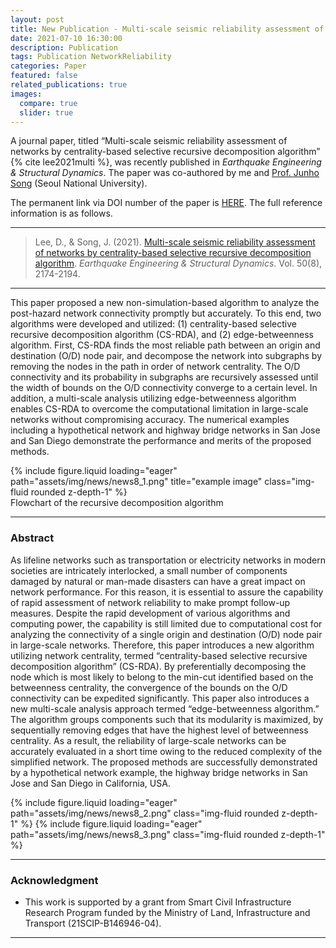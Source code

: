 ```yaml
---
layout: post
title: New Publication - Multi-scale seismic reliability assessment of networks by centrality-based selective recursive decomposition algorithm
date: 2021-07-10 16:30:00
description: Publication
tags: Publication NetworkReliability
categories: Paper
featured: false
related_publications: true
images:
  compare: true
  slider: true
---
```


A journal paper, titled “Multi-scale seismic reliability assessment of networks by centrality-based selective recursive decomposition algorithm” {% cite lee2021multi %}, was recently published in _Earthquake Engineering & Structural Dynamics_. The paper was co-authored by me and [Prof. Junho Song](https://systemreliability.wordpress.com/) (Seoul National University).

The permanent link via DOI number of the paper is [HERE](https://onlinelibrary.wiley.com/doi/abs/10.1002/eqe.3447). The full reference information is as follows.

<hr>

> Lee, D., & Song, J. (2021). [Multi-scale seismic reliability assessment of networks by centrality-based selective recursive decomposition algorithm](https://snu.elsevierpure.com/en/publications/multi-scale-seismic-reliability-assessment-of-networks-by-central). _Earthquake Engineering & Structural Dynamics_. Vol. 50(8), 2174-2194.

<hr>

This paper proposed a new non-simulation-based algorithm to analyze the post-hazard network connectivity promptly but accurately. To this end, two algorithms were developed and utilized: (1) centrality-based selective recursive decomposition algorithm (CS-RDA), and (2) edge-betweenness algorithm. First, CS-RDA finds the most reliable path between an origin and destination (O/D) node pair, and decompose the network into subgraphs by removing the nodes in the path in order of network centrality. The O/D connectivity and its probability in subgraphs are recursively assessed until the width of bounds on the O/D connectivity converge to a certain level. In addition, a multi-scale analysis utilizing edge-betweenness algorithm enables CS-RDA to overcome the computational limitation in large-scale networks without compromising accuracy. The numerical examples including a hypothetical network and highway bridge networks in San Jose and San Diego demonstrate the performance and merits of the proposed methods.

<div class="row">
    <div class="col-sm mt-3 mt-md-0">
        {% include figure.liquid loading="eager" path="assets/img/news/news8_1.png" title="example image" class="img-fluid rounded z-depth-1" %}
    </div>
</div>
<div class="caption">
    Flowchart of the recursive decomposition algorithm
</div>

<hr>

### Abstract

As lifeline networks such as transportation or electricity networks in modern societies are intricately interlocked, a small number of components damaged by natural or man-made disasters can have a great impact on network performance. For this reason, it is essential to assure the capability of rapid assessment of network reliability to make prompt follow-up measures. Despite the rapid development of various algorithms and computing power, the capability is still limited due to computational cost for analyzing the connectivity of a single origin and destination (O/D) node pair in large-scale networks. Therefore, this paper introduces a new algorithm utilizing network centrality, termed “centrality-based selective recursive decomposition algorithm” (CS-RDA). By preferentially decomposing the node which is most likely to belong to the min-cut identified based on the betweenness centrality, the convergence of the bounds on the O/D connectivity can be expedited significantly. This paper also introduces a new multi-scale analysis approach termed “edge-betweenness algorithm.” The algorithm groups components such that its modularity is maximized, by sequentially removing edges that have the highest level of betweenness centrality. As a result, the reliability of large-scale networks can be accurately evaluated in a short time owing to the reduced complexity of the simplified network. The proposed methods are successfully demonstrated by a hypothetical network example, the highway bridge networks in San Jose and San Diego in California, USA.

<swiper-container keyboard="true" navigation="true" pagination="true" pagination-clickable="true" pagination-dynamic-bullets="true" rewind="true">
  <swiper-slide>{% include figure.liquid loading="eager" path="assets/img/news/news8_2.png" class="img-fluid rounded z-depth-1" %}</swiper-slide>
  <swiper-slide>{% include figure.liquid loading="eager" path="assets/img/news/news8_3.png" class="img-fluid rounded z-depth-1" %}</swiper-slide>
</swiper-container>

<hr>

### Acknowledgment

- This work is supported by a grant from Smart Civil Infrastructure Research Program funded by the Ministry of Land, Infrastructure and Transport (21SCIP-B146946-04).

<hr>
